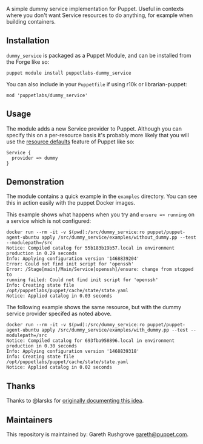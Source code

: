A simple dummy service implementation for Puppet. Useful in contexts
where you don't want Service resources to do anything, for example when
building containers.

## Installation

`dummy_service` is packaged as a Puppet Module, and can be installed from
the Forge like so:

    puppet module install puppetlabs-dummy_service

You can also include in your `Puppetfile` if using r10k or
librarian-puppet:

    mod 'puppetlabs/dummy_service'


## Usage

The module adds a new Service provider to Puppet. Although you can
specify this on a per-resource basis it's probably more likely that you
will use the [resource
defaults](https://docs.puppet.com/puppet/latest/reference/lang_defaults.html)
feature of Puppet like so:

```puppet
Service {
  provider => dummy
}
```


## Demonstration

The module contains a quick example in the `examples` directory. You can
see this in action easily with the puppet Docker images.

This example shows what happens when you try and `ensure => running` on
a service which is not configured:

```
docker run --rm -it -v $(pwd):/src/dummy_service:ro puppet/puppet-agent-ubuntu apply /src/dummy_service/examples/without_dummy.pp --test --modulepath=/src
Notice: Compiled catalog for 55b183b19b57.local in environment
production in 0.29 seconds
Info: Applying configuration version '1468839204'
Error: Could not find init script for 'openssh'
Error: /Stage[main]/Main/Service[openssh]/ensure: change from stopped to
running failed: Could not find init script for 'openssh'
Info: Creating state file /opt/puppetlabs/puppet/cache/state/state.yaml
Notice: Applied catalog in 0.03 seconds
```

The following example shows the same resource, but with the dummy
service provider specifed as noted above.

```
docker run --rm -it -v $(pwd):/src/dummy_service:ro puppet/puppet-agent-ubuntu apply /src/dummy_service/examples/with_dummy.pp --test --modulepath=/src
Notice: Compiled catalog for 693fba958896.local in environment
production in 0.30 seconds
Info: Applying configuration version '1468839318'
Info: Creating state file /opt/puppetlabs/puppet/cache/state/state.yaml
Notice: Applied catalog in 0.02 seconds
```


## Thanks

Thanks to @larsks for [originally documenting this idea](http://blog.oddbit.com/2014/10/22/building-docker-images-with-pu/).


## Maintainers

This repository is maintained by: Gareth Rushgrove gareth@puppet.com.
